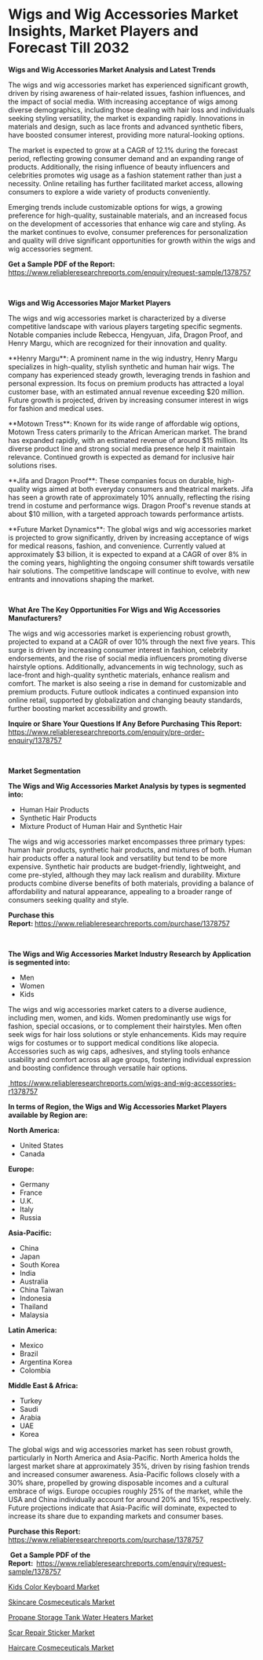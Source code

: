 <p><h1>Wigs and Wig Accessories Market Insights, Market Players and Forecast Till 2032</h1></p><p><strong>Wigs and Wig Accessories Market Analysis and Latest Trends</strong></p>
<p><p>The wigs and wig accessories market has experienced significant growth, driven by rising awareness of hair-related issues, fashion influences, and the impact of social media. With increasing acceptance of wigs among diverse demographics, including those dealing with hair loss and individuals seeking styling versatility, the market is expanding rapidly. Innovations in materials and design, such as lace fronts and advanced synthetic fibers, have boosted consumer interest, providing more natural-looking options.</p><p>The market is expected to grow at a CAGR of 12.1% during the forecast period, reflecting growing consumer demand and an expanding range of products. Additionally, the rising influence of beauty influencers and celebrities promotes wig usage as a fashion statement rather than just a necessity. Online retailing has further facilitated market access, allowing consumers to explore a wide variety of products conveniently.</p><p>Emerging trends include customizable options for wigs, a growing preference for high-quality, sustainable materials, and an increased focus on the development of accessories that enhance wig care and styling. As the market continues to evolve, consumer preferences for personalization and quality will drive significant opportunities for growth within the wigs and wig accessories segment.</p></p>
<p><strong>Get a Sample PDF of the Report:&nbsp;</strong> <a href="https://www.reliableresearchreports.com/enquiry/request-sample/1378757?utm_campaign=31&utm_medium=2&utm_source=Github&utm_content=ia&utm_term=05042025&utm_id=wigs-and-wig-accessories">https://www.reliableresearchreports.com/enquiry/request-sample/1378757</a></p>
<p>&nbsp;</p>
<p><strong>Wigs and Wig Accessories Major Market Players</strong></p>
<p><p>The wigs and wig accessories market is characterized by a diverse competitive landscape with various players targeting specific segments. Notable companies include Rebecca, Hengyuan, Jifa, Dragon Proof, and Henry Margu, which are recognized for their innovation and quality.</p><p>**Henry Margu**: A prominent name in the wig industry, Henry Margu specializes in high-quality, stylish synthetic and human hair wigs. The company has experienced steady growth, leveraging trends in fashion and personal expression. Its focus on premium products has attracted a loyal customer base, with an estimated annual revenue exceeding $20 million. Future growth is projected, driven by increasing consumer interest in wigs for fashion and medical uses.</p><p>**Motown Tress**: Known for its wide range of affordable wig options, Motown Tress caters primarily to the African American market. The brand has expanded rapidly, with an estimated revenue of around $15 million. Its diverse product line and strong social media presence help it maintain relevance. Continued growth is expected as demand for inclusive hair solutions rises.</p><p>**Jifa and Dragon Proof**: These companies focus on durable, high-quality wigs aimed at both everyday consumers and theatrical markets. Jifa has seen a growth rate of approximately 10% annually, reflecting the rising trend in costume and performance wigs. Dragon Proof's revenue stands at about $10 million, with a targeted approach towards performance artists.</p><p>**Future Market Dynamics**: The global wigs and wig accessories market is projected to grow significantly, driven by increasing acceptance of wigs for medical reasons, fashion, and convenience. Currently valued at approximately $3 billion, it is expected to expand at a CAGR of over 8% in the coming years, highlighting the ongoing consumer shift towards versatile hair solutions. The competitive landscape will continue to evolve, with new entrants and innovations shaping the market.</p></p>
<p>&nbsp;</p>
<p><strong>What Are The Key Opportunities For Wigs and Wig Accessories Manufacturers?</strong></p>
<p><p>The wigs and wig accessories market is experiencing robust growth, projected to expand at a CAGR of over 10% through the next five years. This surge is driven by increasing consumer interest in fashion, celebrity endorsements, and the rise of social media influencers promoting diverse hairstyle options. Additionally, advancements in wig technology, such as lace-front and high-quality synthetic materials, enhance realism and comfort. The market is also seeing a rise in demand for customizable and premium products. Future outlook indicates a continued expansion into online retail, supported by globalization and changing beauty standards, further boosting market accessibility and growth.</p></p>
<p><strong>Inquire or Share Your Questions If Any Before Purchasing This Report:</strong> <a href="https://www.reliableresearchreports.com/enquiry/pre-order-enquiry/1378757?utm_campaign=31&utm_medium=2&utm_source=Github&utm_content=ia&utm_term=05042025&utm_id=wigs-and-wig-accessories">https://www.reliableresearchreports.com/enquiry/pre-order-enquiry/1378757</a></p>
<p>&nbsp;</p>
<p><strong>Market Segmentation</strong></p>
<p><strong>The Wigs and Wig Accessories Market Analysis by types is segmented into:</strong></p>
<p><ul><li>Human Hair Products</li><li>Synthetic Hair Products</li><li>Mixture Product of Human Hair and Synthetic Hair</li></ul></p>
<p><p>The wigs and wig accessories market encompasses three primary types: human hair products, synthetic hair products, and mixtures of both. Human hair products offer a natural look and versatility but tend to be more expensive. Synthetic hair products are budget-friendly, lightweight, and come pre-styled, although they may lack realism and durability. Mixture products combine diverse benefits of both materials, providing a balance of affordability and natural appearance, appealing to a broader range of consumers seeking quality and style.</p></p>
<p><strong>Purchase this Report:&nbsp;</strong><a href="https://www.reliableresearchreports.com/purchase/1378757?utm_campaign=31&utm_medium=2&utm_source=Github&utm_content=ia&utm_term=05042025&utm_id=wigs-and-wig-accessories">https://www.reliableresearchreports.com/purchase/1378757</a></p>
<p>&nbsp;</p>
<p><strong>The Wigs and Wig Accessories Market Industry Research by Application is segmented into:</strong></p>
<p><ul><li>Men</li><li>Women</li><li>Kids</li></ul></p>
<p><p>The wigs and wig accessories market caters to a diverse audience, including men, women, and kids. Women predominantly use wigs for fashion, special occasions, or to complement their hairstyles. Men often seek wigs for hair loss solutions or style enhancements. Kids may require wigs for costumes or to support medical conditions like alopecia. Accessories such as wig caps, adhesives, and styling tools enhance usability and comfort across all age groups, fostering individual expression and boosting confidence through versatile hair options.</p></p>
<p><a href="https://www.reliableresearchreports.com/wigs-and-wig-accessories-r1378757?utm_campaign=31&utm_medium=2&utm_source=Github&utm_content=ia&utm_term=05042025&utm_id=wigs-and-wig-accessories">&nbsp;https://www.reliableresearchreports.com/wigs-and-wig-accessories-r1378757</a></p>
<p><strong>In terms of Region, the Wigs and Wig Accessories Market Players available by Region are:</strong></p>
<p>
    <p> <strong> North America: </strong>
        <ul>
            <li>United States</li>
            <li>Canada</li>
        </ul>
        </p> 
    <p> <strong> Europe: </strong>
        <ul>
            <li>Germany</li>
            <li>France</li>
            <li>U.K.</li>
            <li>Italy</li>
            <li>Russia</li>
        </ul>
        </p> 
    <p> <strong> Asia-Pacific: </strong>
        <ul>
            <li>China</li>
            <li>Japan</li>
            <li>South Korea</li>
            <li>India</li>
            <li>Australia</li>
            <li>China Taiwan</li>
            <li>Indonesia</li>
            <li>Thailand</li>
            <li>Malaysia</li>
        </ul>
        </p> 
    <p> <strong> Latin America: </strong>
        <ul>
            <li>Mexico</li>
            <li>Brazil</li>
            <li>Argentina Korea</li>
            <li>Colombia</li>
        </ul>
        </p> 
    <p> <strong> Middle East & Africa: </strong>
        <ul>
            <li>Turkey</li>
            <li>Saudi</li>
            <li>Arabia</li>
            <li>UAE</li>
            <li>Korea</li>
        </ul>
    </p>
    </p>
<p><p>The global wigs and wig accessories market has seen robust growth, particularly in North America and Asia-Pacific. North America holds the largest market share at approximately 35%, driven by rising fashion trends and increased consumer awareness. Asia-Pacific follows closely with a 30% share, propelled by growing disposable incomes and a cultural embrace of wigs. Europe occupies roughly 25% of the market, while the USA and China individually account for around 20% and 15%, respectively. Future projections indicate that Asia-Pacific will dominate, expected to increase its share due to expanding markets and consumer bases.</p></p>
<p><strong>Purchase this Report: </strong><a href="https://www.reliableresearchreports.com/purchase/1378757?utm_campaign=31&utm_medium=2&utm_source=Github&utm_content=ia&utm_term=05042025&utm_id=wigs-and-wig-accessories">https://www.reliableresearchreports.com/purchase/1378757</a></p>
<p>&nbsp;<strong>Get a Sample PDF of the Report:&nbsp;&nbsp;</strong><a href="https://www.reliableresearchreports.com/enquiry/request-sample/1378757?utm_campaign=31&utm_medium=2&utm_source=Github&utm_content=ia&utm_term=05042025&utm_id=wigs-and-wig-accessories">https://www.reliableresearchreports.com/enquiry/request-sample/1378757</a></p>
<p><strong></strong></p>
<p><p><a href="https://github.com/godutetraeva/Market-Research-Report-List-1/blob/main/kids-color-keyboard-market.md?utm_campaign=31&utm_medium=2&utm_source=Github&utm_content=ia&utm_term=05042025&utm_id=wigs-and-wig-accessories">Kids Color Keyboard Market</a></p><p><a href="https://github.com/trossdushi7u/Market-Research-Report-List-1/blob/main/skincare-cosmeceuticals-market.md?utm_campaign=31&utm_medium=2&utm_source=Github&utm_content=ia&utm_term=05042025&utm_id=wigs-and-wig-accessories">Skincare Cosmeceuticals Market</a></p><p><a href="https://github.com/jhoonatsev/Market-Research-Report-List-1/blob/main/propane-storage-tank-water-heaters-market.md?utm_campaign=31&utm_medium=2&utm_source=Github&utm_content=ia&utm_term=05042025&utm_id=wigs-and-wig-accessories">Propane Storage Tank Water Heaters Market</a></p><p><a href="https://github.com/kirstejuvet/Market-Research-Report-List-1/blob/main/scar-repair-sticker-market.md?utm_campaign=31&utm_medium=2&utm_source=Github&utm_content=ia&utm_term=05042025&utm_id=wigs-and-wig-accessories">Scar Repair Sticker Market</a></p><p><a href="https://github.com/abuegalawixo/Market-Research-Report-List-1/blob/main/haircare-cosmeceuticals-market.md?utm_campaign=31&utm_medium=2&utm_source=Github&utm_content=ia&utm_term=05042025&utm_id=wigs-and-wig-accessories">Haircare Cosmeceuticals Market</a></p></p>